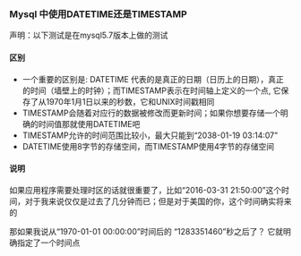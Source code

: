 ### Mysql 中使用DATETIME还是TIMESTAMP

声明：以下测试是在mysql5.7版本上做的测试

#### 区别

* 一个重要的区别是: DATETIME 代表的是真正的日期（日历上的日期），真正的时间（墙壁上的时钟）；而TIMESTAMP表示在时间轴上定义的一个点, 它保存了从1970年1月1日以来的秒数，它和UNIX时间戳相同
* TIMESTAMP会随着对应行的数据被修改而更新时间；如果你想要存储一个明确的时间值那就使用DATETIME吧
* TIMESTAMP允许的时间范围比较小，最大只能到“2038-01-19 03:14:07”
* DATETIME使用8字节的存储空间，而TIMESTAMP使用4字节的存储空间

#### 说明

如果应用程序需要处理时区的话就很重要了，比如“2016-03-31 21:50:00”这个时间，对于我来说仅仅是过去了几分钟而已；但是对于美国的你，这个时间确实将来的

那如果我说从“1970-01-01 00:00:00”时间后的 “1283351460”秒之后了？ 它就明确指定了一个时间点
